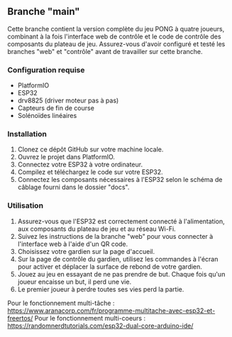 Branche "main"
--------------

Cette branche contient la version complète du jeu PONG à quatre joueurs, combinant à la fois l'interface web de contrôle et le code de contrôle des composants du plateau de jeu. Assurez-vous d'avoir configuré et testé les branches "web" et "contrôle" avant de travailler sur cette branche.

### Configuration requise

-   PlatformIO
-   ESP32
-   drv8825 (driver moteur pas à pas)
-   Capteurs de fin de course
-   Solénoïdes linéaires

### Installation

1.  Clonez ce dépôt GitHub sur votre machine locale.
2.  Ouvrez le projet dans PlatformIO.
3.  Connectez votre ESP32 à votre ordinateur.
4.  Compilez et téléchargez le code sur votre ESP32.
5.  Connectez les composants nécessaires à l'ESP32 selon le schéma de câblage fourni dans le dossier "docs".

### Utilisation

1.  Assurez-vous que l'ESP32 est correctement connecté à l'alimentation, aux composants du plateau de jeu et au réseau Wi-Fi.
2.  Suivez les instructions de la branche "web" pour vous connecter à l'interface web à l'aide d'un QR code.
3.  Choisissez votre gardien sur la page d'accueil.
4.  Sur la page de contrôle du gardien, utilisez les commandes à l'écran pour activer et déplacer la surface de rebond de votre gardien.
5.  Jouez au jeu en essayant de ne pas prendre de but. Chaque fois qu'un joueur encaisse un but, il perd une vie.
6.  Le premier joueur à perdre toutes ses vies perd la partie.

Pour le fonctionnement multi-tâche : https://www.aranacorp.com/fr/programme-multitache-avec-esp32-et-freertos/
Pour le fonctionnement multi-coeurs : https://randomnerdtutorials.com/esp32-dual-core-arduino-ide/
